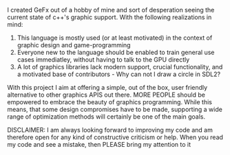 I created GeFx out of a hobby of mine and sort of desperation seeing the current state of c++'s graphic support. With the following realizations in mind: 
1. This language is mostly used (or at least motivated) in the context of graphic design and game-programming
2. Everyone new to the language should be enabled to train general use cases immediatley, without having to talk to the GPU directly
3. A lot of graphics libraries lack modern support, crucial functionality, and a motivated base of contributors - Why can not I draw a circle in SDL2?

With this project I aim at offering a simple, out of the box, user friendly alternative to other graphics APIS out there. MORE PEOPLE should be empowered to embrace the beauty of graphics programming. While this means, that some design compromises have to be made, supporting a wide range of optimization methods will certainly be one of the main goals.

DISCLAIMER: I am always looking forward to improving my code and am therefore open for any kind of constructive criticism or help.
When you read my code and see a mistake, then PLEASE bring my attention to it
